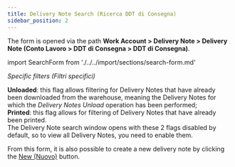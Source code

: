 ```yaml
---
title: Delivery Note Search (Ricerca DDT di Consegna)
sidebar_position: 2
---
```


The form is opened via the path **Work Account > Delivery Note > Delivery Note (Conto Lavoro > DDT di Consegna > DDT di Consegna)**.

import SearchForm from './../../import/sections/search-form.md'

<SearchForm />

*Specific filters (Filtri specifici)*

**Unloaded**: this flag allows filtering for Delivery Notes that have already been downloaded from the warehouse, meaning the Delivery Notes for which the *Delivery Notes Unload* operation has been performed;  
**Printed**: this flag allows for filtering of Delivery Notes that have already been printed.  
The Delivery Note search window opens with these 2 flags disabled by default, so to view all Delivery Notes, you need to enable them.

From this form, it is also possible to create a new delivery note by clicking the [New (Nuovo)](/docs/subcontractor/delivery-note/insert-delivery-note/new-delivery-note) button.